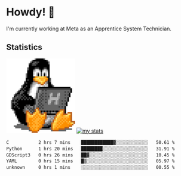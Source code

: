 # Howdy! :penguin:
I'm currently working at Meta as an Apprentice System Technician.

## Statistics

![Tux Pengiun!](tux-linux-penguin.gif)
[![my stats](https://github-readme-stats.vercel.app/api?username=benlodz&showing_icons=true&theme=tokyonight)](https://github.com/anuraghazra/github-readme-stats)

<!-- [![Top Langs](https://github-readme-stats.vercel.app/api/top-langs/?username=benlodz&layout=compact)](https://github.com/anuraghazra/github-readme-stats) ---> 

<!--START_SECTION:waka-->

```txt
C           2 hrs 7 mins    ████████████▓░░░░░░░░░░░░   50.61 %
Python      1 hrs 20 mins   ████████░░░░░░░░░░░░░░░░░   31.91 %
GDScript3   0 hrs 26 mins   ██▓░░░░░░░░░░░░░░░░░░░░░░   10.45 %
YAML        0 hrs 15 mins   █▒░░░░░░░░░░░░░░░░░░░░░░░   05.97 %
unknown     0 hrs 1 mins    ░░░░░░░░░░░░░░░░░░░░░░░░░   00.55 %
```

<!--END_SECTION:waka-->
<!--
**benlodz/benlodz** is a ✨ _special_ ✨ repository because its `README.md` (this file) appears on your GitHub profile.

Here are some ideas to get you started:

- 🔭 I’m currently working on ...
- 🌱 I’m currently learning ...
- 👯 I’m looking to collaborate on ...
- 🤔 I’m looking for help with ...
- 💬 Ask me about ...
- 📫 How to reach me: ...
- 😄 Pronouns: ...
- ⚡ Fun fact: ...
-->
